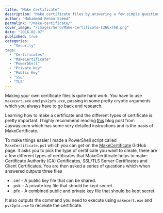 ```yaml
---
title: "Make Certificate"
description: "Make certificate files by answering a few simple questions instead of using makecert.exe and pvk2pfx.exe, passing in some pretty cryptic arguments."
author: "Muhammad Rehan Saeed"
permalink: "/make-certificate/"
cover_image: "/images/hero/Make-Certificate-1366x768.png"
date: "2016-02-07"
published: true
categories:
  - "Security"
tags:
  - "Certificates"
  - "MakeCertificate"
  - "PowerShell"
  - "Private Key"
  - "Public Key"
  - "SSL"
  - "TLS"
---
```


Making your own certificate files is quite hard work. You have to use `makecert.exe` and `pvk2pfx.exe`, passing in some pretty cryptic arguments which you always have to go back and research.

Learning how to make a certificate and the different types of certificate is pretty important. I highly recommend reading [this](http://www.jayway.com/2014/09/03/creating-self-signed-certificates-with-makecert-exe-for-development/) blog post from Jayway.com which has some very detailed instructions and is the basis of MakeCertificate.

To make things easier I made a PowerShell script called `MakeCertificate.ps1` which you can get on the [MakeCertificate](https://github.com/RehanSaeed/MakeCertificate) GitHub page. It asks you to pick the type of certificate you want to create, there are a few different types of certificates that MakeCertificate helps to make: Certificate Authority (CA) Certificates, SSL/TLS Server Certificates and Client Certificates. You are then asked a series of questions which when answered outputs three files

- .cer - A public key file that can be shared.
- .pvk - A private key file that should be kept secret.
- .pfx - A combined public and private key file that should be kept secret.

It also outputs the command you need to execute using `makecert.exe` and `pvk2pfx.exe` to recreate the certificate.
